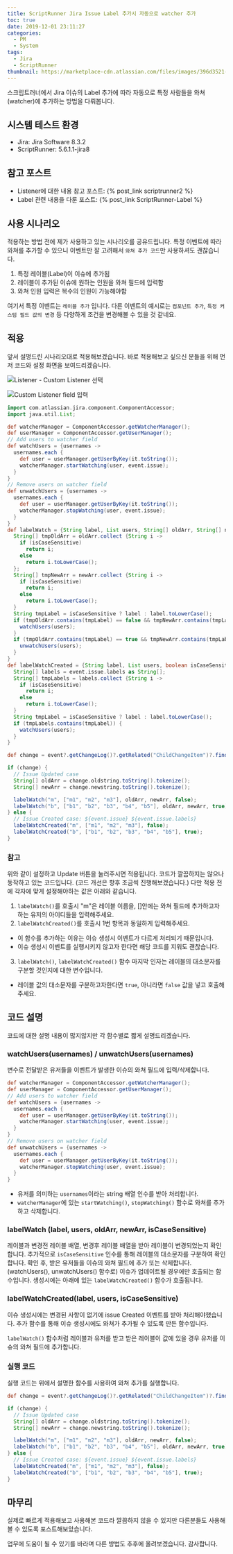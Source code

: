 ```yaml
---
title: ScriptRunner Jira Issue Label 추가시 자동으로 watcher 추가
toc: true
date: 2019-12-01 23:11:27
categories:
  - PM
  - System
tags:
  - Jira
  - ScriptRunner
thumbnail: https://marketplace-cdn.atlassian.com/files/images/396d3521-7734-4137-9a47-d7afedf1ea18.png
---
```


스크립트러너에서 Jira 이슈의 Label 추가에 따라 자동으로 특정 사람들을 와쳐(watcher)에 추가하는 방법을 다뤄봅니다.

## 시스템 테스트 환경

- Jira: Jira Software 8.3.2
- ScriptRunner: 5.6.1.1-jira8

## 참고 포스트

- Listener에 대한 내용 참고 포스트: {% post_link scriptrunner2 %}
- Label 관련 내용을 다룬 포스트: {% post_link ScriptRunner-Label %}

## 사용 시나리오

적용하는 방법 전에 제가 사용하고 있는 시나리오를 공유드립니다.
특정 이벤트에 따라 와쳐를 추가할 수 있으니 이벤트만 잘 고려해서 `와쳐 추가 코드`만 사용하셔도 괜찮습니다.

1. 특정 레이블(Label)이 이슈에 추가됨
2. 레이블이 추가된 이슈에 원하는 인원을 와쳐 필드에 입력함
3. 와쳐 인원 입력은 복수의 인원이 가능해야함

여기서 특정 이벤트는 `레이블 추가` 입니다.
다른 이벤트의 예시로는 `컴포넌트 추가`, `특정 커스텀 필드 값의 변경` 등 다양하게 조건을 변경해볼 수 있을 것 같네요.

## 적용

앞서 설명드린 시나리오대로 적용해보겠습니다.
바로 적용해보고 싶으신 분들을 위해 먼저 코드와 설정 화면을 보여드리겠습니다.

![Listener - Custom Listener 선택](https://user-images.githubusercontent.com/5077086/69915509-1dbe9a00-1493-11ea-854a-66226c3ff935.png)

![Custom Listener field 입력](https://user-images.githubusercontent.com/5077086/69915636-a0942480-1494-11ea-8598-844dc87e5c8d.png)

```groovy
import com.atlassian.jira.component.ComponentAccessor;
import java.util.List;

def watcherManager = ComponentAccessor.getWatcherManager();
def userManager = ComponentAccessor.getUserManager();
// Add users to watcher field
def watchUsers = {usernames ->
  usernames.each {
    def user = userManager.getUserByKey(it.toString());
    watcherManager.startWatching(user, event.issue);
  }
}
// Remove users on watcher field
def unwatchUsers = {usernames ->
  usernames.each {
    def user = userManager.getUserByKey(it.toString());
    watcherManager.stopWatching(user, event.issue);
  }
}
def labelWatch = {String label, List users, String[] oldArr, String[] newArr, boolean isCaseSensitive ->
  String[] tmpOldArr = oldArr.collect {String i ->
    if (isCaseSensitive)
      return i;
    else
      return i.toLowerCase();
  };
  String[] tmpNewArr = newArr.collect {String i ->
    if (isCaseSensitive)
      return i;
    else
      return i.toLowerCase();
  }
  String tmpLabel = isCaseSensitive ? label : label.toLowerCase();
  if (tmpOldArr.contains(tmpLabel) == false && tmpNewArr.contains(tmpLabel) == true) {
    watchUsers(users);
  }
  if (tmpOldArr.contains(tmpLabel) == true && tmpNewArr.contains(tmpLabel) == false) {
    unwatchUsers(users);
  }
}
def labelWatchCreated = {String label, List users, boolean isCaseSensitive ->
  String[] labels = event.issue.labels as String[];
  String[] tmpLabels = labels.collect {String i ->
    if (isCaseSensitive)
      return i;
    else
      return i.toLowerCase();
  }
  String tmpLabel = isCaseSensitive ? label : label.toLowerCase();
  if (tmpLabels.contains(tmpLabel)) {
    watchUsers(users);
  }
}

def change = event?.getChangeLog()?.getRelated("ChildChangeItem")?.find {it.field == "labels"};

if (change) {
  // Issue Updated case
  String[] oldArr = change.oldstring.toString().tokenize();
  String[] newArr = change.newstring.toString().tokenize();

  labelWatch("m", ["m1", "m2", "m3"], oldArr, newArr, false);
  labelWatch("b", ["b1", "b2", "b3", "b4", "b5"], oldArr, newArr, true);
} else {
  // Issue Created case: ${event.issue} ${event.issue.labels}
  labelWatchCreated("m", ["m1", "m2", "m3"], false);
  labelWatchCreated("b", ["b1", "b2", "b3", "b4", "b5"], true);
}

```

### 참고

위와 같이 설정하고 Update 버튼을 눌러주시면 적용됩니다.
코드가 깔끔하지는 않으나 동작하고 있는 코드입니다. (코드 개선은 향후 조금씩 진행해보겠습니다.)
다만 적용 전에 각자에 맞게 설정해야하는 값은 아래와 같습니다.

1. `labelWatch()`를 호출시 "m"은 레이블 이름을, []안에는 와쳐 필드에 추가하고자 하는 유저의 아이디들을 입력해주세요.
2. `labelWatchCreated()`를 호출시 1번 항목과 동일하게 입력해주세요.
  - 이 함수를 추가하는 이유는 이슈 생성시 이벤트가 다르게 처리되기 때문입니다.
  - 이슈 생성시 이벤트를 실행시키지 않고자 한다면 해당 코드를 지워도 괜찮습니다.
3. `labelWatch()`, `labelWatchCreated()` 함수 마지막 인자는 레이블의 대소문자를 구분할 것인지에 대한 변수입니다.
  - 레이블 값의 대소문자를 구분하고자한다면 `true`, 아니라면 `false` 값을 넣고 호출해주세요.

## 코드 설명

코드에 대한 설명 내용이 많지않지만 각 함수별로 짧게 설명드리겠습니다.

### watchUsers(usernames) / unwatchUsers(usernames)

변수로 전달받은 유저들을 이벤트가 발생한 이슈의 와쳐 필드에 입력/삭제합니다.

```groovy
def watcherManager = ComponentAccessor.getWatcherManager();
def userManager = ComponentAccessor.getUserManager();
// Add users to watcher field
def watchUsers = {usernames ->
  usernames.each {
    def user = userManager.getUserByKey(it.toString());
    watcherManager.startWatching(user, event.issue);
  }
}
// Remove users on watcher field
def unwatchUsers = {usernames ->
  usernames.each {
    def user = userManager.getUserByKey(it.toString());
    watcherManager.stopWatching(user, event.issue);
  }
}
```

- 유저를 의미하는 `usernames`이라는 string 배열 인수를 받아 처리합니다.
- `watcherManager`에 있는 `startWatching()`, `stopWatching()` 함수로 와쳐를 추가하고 삭제합니다.

### labelWatch (label, users, oldArr, newArr, isCaseSensitive)

레이블과 변경전 레이블 배열, 변경후 레이블 배열을 받아 레이블이 변경되었는지 확인합니다. 추가적으로 `isCaseSensitive` 인수를 통해 레이블의 대소문자를 구분하여 확인합니다.
확인 후, 받은 유저들을 이슈의 와쳐 필드에 추가 또는 삭제합니다.
(watchUsers(), unwatchUsers() 함수로)
이슈가 업데이트될 경우에만 호출되는 함수입니다. 생성시에는 아래에 있는 `labelWatchCreated()` 함수가 호출됩니다.

### labelWatchCreated(label, users, isCaseSensitive)

이슈 생성시에는 변경된 사항이 없기에 issue Created 이벤트를 받아 처리해야했습니다.
추가 함수를 통해 이슈 생성시에도 와쳐가 추가될 수 있도록 만든 함수입니다.

`labelWatch()` 함수처럼 레이블과 유저를 받고 받은 레이블이 값에 있을 경우 유저를 이슈의 와쳐 필드에 추가합니다.

### 실행 코드

실행 코드는 위에서 설명한 함수를 사용하여 와쳐 추가를 실행합니다.

```groovy
def change = event?.getChangeLog()?.getRelated("ChildChangeItem")?.find {it.field == "labels"};

if (change) {
  // Issue Updated case
  String[] oldArr = change.oldstring.toString().tokenize();
  String[] newArr = change.newstring.toString().tokenize();

  labelWatch("m", ["m1", "m2", "m3"], oldArr, newArr, false);
  labelWatch("b", ["b1", "b2", "b3", "b4", "b5"], oldArr, newArr, true);
} else {
  // Issue Created case: ${event.issue} ${event.issue.labels}
  labelWatchCreated("m", ["m1", "m2", "m3"], false);
  labelWatchCreated("b", ["b1", "b2", "b3", "b4", "b5"], true);
}
```

## 마무리

실제로 빠르게 적용해보고 사용해본 코드라 깔끔하지 않을 수 있지만
다른분들도 사용해볼 수 있도록 포스트해보았습니다.

업무에 도움이 될 수 있기를 바라며 다른 방법도 추후에 올려보겠습니다.
감사합니다.
